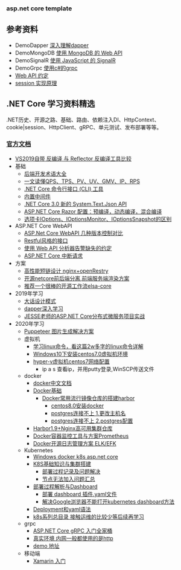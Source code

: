 ### asp.net core template
## 参考资料
 - DemoDapper [深入理解dapper](https://www.cnblogs.com/ITWeiHan/p/11614704.html)
 - DemoMongoDB [使用 MongoDB 的 Web API](https://docs.microsoft.com/zh-cn/aspnet/core/tutorials/first-mongo-app?view=aspnetcore-3.1&tabs=visual-studio)
 - DemoSignalR [使用 JavaScript 的 SignalR](https://docs.microsoft.com/zh-cn/aspnet/core/tutorials/signalr?view=aspnetcore-3.1&tabs=visual-studio)
 - DemoGrpc [使用c#的grpc](https://docs.microsoft.com/zh-cn/aspnet/core/grpc/basics?view=aspnetcore-3.1)
- [Web API 约定](https://docs.microsoft.com/zh-cn/aspnet/core/web-api/advanced/conventions?view=aspnetcore-2.2#create-web-api-conventions)
- [session 实现原理](https://www.cnblogs.com/emrys5/p/aspnet-core-session.html)
 ## .NET Core 学习资料精选
.NET历史、开源之路、基础、路由、依赖注入DI、HttpContext、cookie|session、HttpClient、gRPC、单元测试、发布部署等等。
 ### [官方文档](https://docs.microsoft.com/zh-cn/aspnet/core/?view=aspnetcore-3.0)
- [VS2019自带 反编译 与 Reflector 反编译工具比较](https://www.cnblogs.com/cjm123/p/10908910.html)
- 基础
  - [后端开发术语大全](https://mp.weixin.qq.com/s/i4MAVUnDbP1tsdxaQpkjAQ)
  - [一文读懂QPS、TPS、PV、UV、GMV、IP、RPS](https://www.citrons.cn/jishu/226.html)
  - [.NET Core 命令行接口 (CLI) 工具](https://docs.microsoft.com/zh-cn/dotnet/core/tools/?tabs=netcore2x)
  - [内置中间件](https://docs.microsoft.com/zh-cn/aspnet/core/fundamentals/middleware/index?view=aspnetcore-2.2)
  - [.NET Core 3.0 新的 System.Text.Json API](https://www.cnblogs.com/waku/p/11026630.html)
  - [ASP.NET Core Razor 配置：预编译，动态编译，混合编译](http://www.zkea.net/codesnippet/detail/razor-compilation.html)
  - [选项卡IOptions、IOptionsMonitor、IOptionsSnapshot的区别](https://github.com/jacklmjie/aspnetcoreboilerplate/blob/master/examples/ConfigrationDemo/TestConfigration/Controllers/HomeController.cs)
- ASP.NET Core WebAPI
  - [ASP.Net Core WebAPI 几种版本控制对比](https://www.cnblogs.com/runningsmallguo/p/7484954.html)
  - [Restful风格的接口](https://docs.microsoft.com/zh-cn/aspnet/core/web-api/advanced/conventions)
  - [使用 Web API 分析器告警缺失的约定](https://docs.microsoft.com/zh-cn/aspnet/core/web-api/advanced/analyzers)
  - [ASP.NET Core 中断请求](https://www.cnblogs.com/sheng-jie/p/9660288.html)
- 方案
  - [高性能短链设计 nginx+openRestry](https://www.cnblogs.com/xiekun/p/12500822.html)
  - [开源netcore前后端分离,前端服务端渲染方案](https://mp.weixin.qq.com/s/ZthEnKru9FjGOcCWcqiEgA)
  - [推荐一个很棒的开源工作流elsa-core](https://mp.weixin.qq.com/s/FKsmTpFxODQBRbSoWa3IwQ)
- 2019年学习
  - [大话设计模式](https://github.com/jacklmjie/aspnetcoreboilerplate/tree/master/demo/DemoDesign)
  - [dapper深入学习](https://github.com/jacklmjie/aspnetcoreboilerplate/tree/master/demo/DemoDapper)
  - [JESSE老师的ASP.NET Core分布式微服务项目实战](https://github.com/jacklmjie/microservices)
- 2020年学习
  - [Puppeteer 图片生成解决方案](/docs/Puppeteer服务生成图片.md)
  - 虚拟机
    - [学习linux命令，看这篇2w多字的linux命令详解](https://www.cnblogs.com/zhonglongbo/p/12115548.html)
    - [Windows10下安装centos7.0虚拟机环境](https://www.cnblogs.com/shengChristine/p/9284969.html)
    - [hyper-v虚拟机centos7网络配置](https://jingyan.baidu.com/album/91f5db1b0279bd1c7e05e377.html?picindex=6)
      - ip a s 查看ip，并用putty登录,WinSCP传送文件
  - docker
    - [docker中文文档](https://yeasy.gitbooks.io/docker_practice/content/kubernetes/kubectl/)
    - [Docker基础](https://www.cnblogs.com/edisonchou/p/aspnet_core_k8s_artcles_index.html)
      - [Docker常用流行镜像仓库的搭建harbor](https://www.cnblogs.com/edisonchou/p/docker_registry_repository_setup_introduction.html)
        - [centos8.0安装docker](https://www.cnblogs.com/ding2016/p/11592999.html)
        - [postgres连接不上 1.更改主机名](https://ywnz.com/linux/6051.html)
        - [postgres连接不上 2.postgres配置](https://stackoverflow.com/questions/31611674/cant-connect-to-postgres-server)
     - [Harbor1.9+Nginx高可用集群仓库](https://juejin.im/post/5d973e246fb9a04dfa0963fb)
     - [Docker容器监控工具与方案Prometheus](https://www.cnblogs.com/edisonchou/p/docker_monitor_introduction_part3.html)
     - [Docker开源日志管理方案 ELK/EFK](https://www.cnblogs.com/edisonchou/p/docker_logs_study_summary_part2.html)
  - Kubernetes
    - [Windows docker k8s asp.net core](https://www.cnblogs.com/majiang/p/11328730.html)
    - [K8S基础知识与集群搭建](https://www.cnblogs.com/edisonchou/p/aspnet_core_on_k8s_deepstudy_part1.html)
      - [部署过程记录及问题解决](https://blog.csdn.net/weixin_44723434/article/details/94583457)
      - [节点无法加入问题汇总](https://www.cnblogs.com/liuyi778/p/12229416.html)
    - [部署过程解析与Dashboard](https://www.cnblogs.com/edisonchou/p/aspnet_core_on_k8s_deepstudy_part2.html)
      - [部署 dashboard 插件.yaml文件](https://github.com/opsnull/follow-me-install-kubernetes-cluster/blob/master/08-3.dashboard%E6%8F%92%E4%BB%B6.md)
      - [解决Google浏览器不能打开kubernetes dashboard方法](https://www.jianshu.com/p/8021285cc37d)
    - [Deployment和yaml语法](https://www.cnblogs.com/edisonchou/p/aspnet_core_on_k8s_deepstudy_part3_1.html)
    - [k8s系列总目录 接触运维的比较少等后续再学习](https://www.cnblogs.com/edisonchou/p/aspnet_core_k8s_artcles_index.html)
  - grpc
    - [ASP.NET Core gRPC 入门全家桶](https://www.cnblogs.com/stulzq/p/11897704.html)
    - [真实环境 内网一般都使用的是http](https://www.cnblogs.com/stulzq/p/11697269.html)
    - [demo 地址](/demo)
  - 移动端
    - [Xamarin 入门](https://docs.microsoft.com/zh-cn/xamarin/get-started/)
